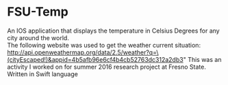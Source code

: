 # FSU-Temp
An IOS application that displays the temperature in Celsius Degrees for any city around the world.  
The following website was used to get the weather current situation: http://api.openweathermap.org/data/2.5/weather?q=\(cityEscaped!)&appid=4b5afb96e6cf4b4cb52763dc312a2db3"
This was an activity I worked on for summer 2016 research project at Fresno State. 
Written in Swift language 
